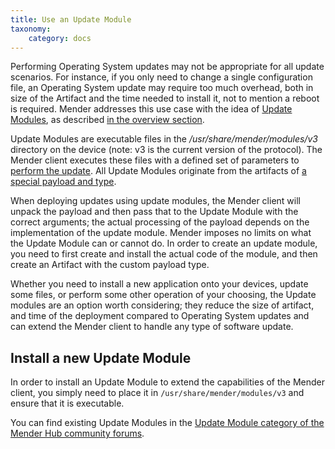 ```yaml
---
title: Use an Update Module
taxonomy:
    category: docs
---
```


Performing Operating System updates may not be appropriate for all update scenarios.  For instance, if you only need to change a single configuration file, an Operating System update may require too much overhead, both in size of the Artifact and the time needed to install it, not to mention a reboot is required. Mender addresses this use case with
the idea of [Update Modules](../../02.Overview/15.Taxonomy/docs.md),  as described [in the overview section](../../02.Overview/01.Introduction/docs.md#application-updates).

Update Modules are executable files in the _/usr/share/mender/modules/v3_
directory on the device (note: v3 is the current version of the protocol). The Mender
client executes these files with a defined set of parameters to [perform the update](../../06.Artifact-creation/08.Create-a-custom-Update-Module/docs.md#The-state-machine-workflow).
All Update Modules originate from the artifacts of [a special payload and type](../../06.Artifact-creation/08.Create-a-custom-Update-Module/docs.md#Create-an-Artifact-with-a-payload-for-the-new-Update-Module).

When deploying updates using update modules, the Mender client will unpack the payload and then pass that to the Update Module with the correct arguments; the actual processing of the payload depends on the implementation of the update module. Mender imposes no limits on what the Update Module can or cannot do. In order to create an update module, you need to first create and install the actual code of the module, and then create an Artifact with the custom payload type.

Whether you need to install a new application onto your devices, update some files,
or perform some other operation of your choosing, the Update modules are
an option worth considering; they reduce the size of artifact, and time
of the deployment compared to Operating System updates and can extend the Mender client to handle any type of software update.


## Install a new Update Module

In order to install an Update Module to extend the capabilities of the Mender client, you simply need to place it in `/usr/share/mender/modules/v3` and ensure that it is executable.

You can find existing Update Modules in the [Update Module category of the Mender Hub community forums](https://hub.mender.io/c/update-modules?target=_blank).
